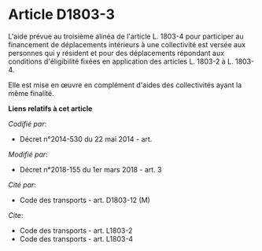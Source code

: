 # Article D1803-3

L'aide prévue au troisième alinéa de l'article L. 1803-4 pour participer au financement de déplacements intérieurs à une
collectivité est versée aux personnes qui y résident et pour des déplacements répondant aux conditions d'éligibilité fixées
en application des articles L. 1803-2 à L. 1803-4.

Elle est mise en œuvre en complément d'aides des collectivités ayant la même finalité.

**Liens relatifs à cet article**

_Codifié par_:

  - Décret n°2014-530 du 22 mai 2014 - art.

_Modifié par_:

  - Décret n°2018-155 du 1er mars 2018 - art. 3

_Cité par_:

  - Code des transports - art. D1803-12 (M)

_Cite_:

  - Code des transports - art. L1803-2
  - Code des transports - art. L1803-4
